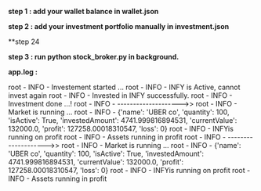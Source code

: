**step 1 : add your wallet balance in wallet.json**

**step 2 : add your investment portfolio manually in investment.json**

**step 24

**step 3 : run python stock_broker.py in background.**


**app.log :**

root - INFO - Investement started ...
root - INFO - INFY is Active, cannot invest again
root - INFO - Invested in INFY successfully.
root - INFO - Investment done ...!
root - INFO - -------------------->>
root - INFO - Market is running ...
root - INFO - {'name': 'UBER co', 'quantity': 100, 'isActive': True, 'investedAmount': 4741.999816894531, 'currentValue': 132000.0, 'profit': 127258.00018310547, 'loss': 0}
root - INFO - INFYis running on profit
root - INFO - Assets running in profit
root - INFO - -------------------->>
root - INFO - Market is running ...
root - INFO - {'name': 'UBER co', 'quantity': 100, 'isActive': True, 'investedAmount': 4741.999816894531, 'currentValue': 132000.0, 'profit': 127258.00018310547, 'loss': 0}
root - INFO - INFYis running on profit
root - INFO - Assets running in profit

